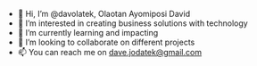 - 👋 Hi, I’m @davolatek, Olaotan Ayomiposi David
- 👀 I’m interested in creating business solutions with technology
- 🌱 I’m currently learning and impacting
- 💞️ I’m looking to collaborate on different projects
- 📫 You can reach me on dave.jodatek@gmail.com

<!---
davolatek/davolatek is a ✨ special ✨ repository because its `README.md` (this file) appears on your GitHub profile.
You can click the Preview link to take a look at your changes.
--->
